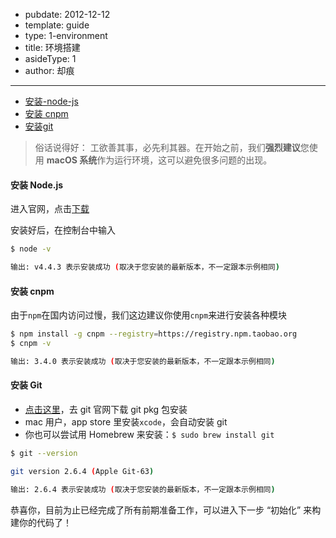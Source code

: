 -	pubdate: 2012-12-12
-	template: guide
-	type: 1-environment
-	title: 环境搭建
-	asideType: 1
-	author: 却痕

---

-	[安装-node-js](#安装-node-js)
-	[安装 cnpm](#安装-cnpm)
-	[安装git](#安装-git)

> 俗话说得好： 工欲善其事，必先利其器。在开始之前，我们**强烈建议**您使用 **macOS 系统**作为运行环境，这可以避免很多问题的出现。

#### 安装 Node.js

进入官网，点击[下载](https://nodejs.org/en/download/)

安装好后，在控制台中输入

```bash
$ node -v

输出: v4.4.3 表示安装成功 (取决于您安装的最新版本，不一定跟本示例相同)
```

#### 安装 cnpm

由于`npm`在国内访问过慢，我们这边建议你使用`cnpm`来进行安装各种模块

```bash
$ npm install -g cnpm --registry=https://registry.npm.taobao.org
$ cnpm -v

输出: 3.4.0 表示安装成功 (取决于您安装的最新版本，不一定跟本示例相同)
```

#### 安装 Git

-	[点击这里](https://git-scm.com/download/mac)，去 git 官网下载 git pkg 包安装
-	mac 用户，app store 里安装`xcode`，会自动安装 git
-	你也可以尝试用 Homebrew 来安装：`$ sudo brew install git`

```bash
$ git --version

git version 2.6.4 (Apple Git-63)

输出: 2.6.4 表示安装成功 (取决于您安装的最新版本，不一定跟本示例相同)
```

恭喜你，目前为止已经完成了所有前期准备工作，可以进入下一步 “初始化” 来构建你的代码了！
